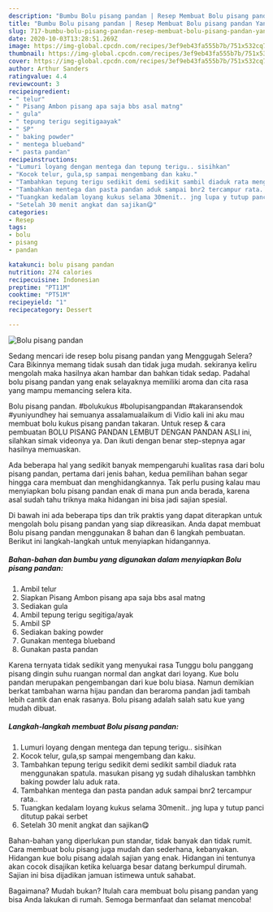 ```yaml
---
description: "Bumbu Bolu pisang pandan | Resep Membuat Bolu pisang pandan Yang Enak Dan Mudah"
title: "Bumbu Bolu pisang pandan | Resep Membuat Bolu pisang pandan Yang Enak Dan Mudah"
slug: 717-bumbu-bolu-pisang-pandan-resep-membuat-bolu-pisang-pandan-yang-enak-dan-mudah
date: 2020-10-03T13:28:51.269Z
image: https://img-global.cpcdn.com/recipes/3ef9eb43fa555b7b/751x532cq70/bolu-pisang-pandan-foto-resep-utama.jpg
thumbnail: https://img-global.cpcdn.com/recipes/3ef9eb43fa555b7b/751x532cq70/bolu-pisang-pandan-foto-resep-utama.jpg
cover: https://img-global.cpcdn.com/recipes/3ef9eb43fa555b7b/751x532cq70/bolu-pisang-pandan-foto-resep-utama.jpg
author: Arthur Sanders
ratingvalue: 4.4
reviewcount: 3
recipeingredient:
- " telur"
- " Pisang Ambon pisang apa saja bbs asal matng"
- " gula"
- " tepung terigu segitigaayak"
- " SP"
- " baking powder"
- " mentega blueband"
- " pasta pandan"
recipeinstructions:
- "Lumuri loyang dengan mentega dan tepung terigu.. sisihkan"
- "Kocok telur, gula,sp sampai mengembang dan kaku."
- "Tambahkan tepung terigu sedikit demi sedikit sambil diaduk rata menggunakan spatula. masukan pisang yg sudah dihaluskan tambhkn baking powder lalu aduk rata."
- "Tambahkan mentega dan pasta pandan aduk sampai bnr2 tercampur rata.."
- "Tuangkan kedalam loyang kukus selama 30menit.. jng lupa y tutup panci ditutup pakai serbet"
- "Setelah 30 menit angkat dan sajikan😋"
categories:
- Resep
tags:
- bolu
- pisang
- pandan

katakunci: bolu pisang pandan 
nutrition: 274 calories
recipecuisine: Indonesian
preptime: "PT11M"
cooktime: "PT51M"
recipeyield: "1"
recipecategory: Dessert

---
```



![Bolu pisang pandan](https://img-global.cpcdn.com/recipes/3ef9eb43fa555b7b/751x532cq70/bolu-pisang-pandan-foto-resep-utama.jpg)

Sedang mencari ide resep bolu pisang pandan yang Menggugah Selera? Cara Bikinnya memang tidak susah dan tidak juga mudah. sekiranya keliru mengolah maka hasilnya akan hambar dan bahkan tidak sedap. Padahal bolu pisang pandan yang enak selayaknya memiliki aroma dan cita rasa yang mampu memancing selera kita.

Bolu pisang pandan. #bolukukus #bolupisangpandan #takaransendok #yuniyundhey hai semuanya assalamualaikum di Vidio kali ini aku mau membuat bolu kukus pisang pandan takaran. Untuk resep &amp; cara pembuatan BOLU PISANG PANDAN LEMBUT DENGAN PANDAN ASLI ini, silahkan simak videonya ya. Dan ikuti dengan benar step-stepnya agar hasilnya memuaskan.

Ada beberapa hal yang sedikit banyak mempengaruhi kualitas rasa dari bolu pisang pandan, pertama dari jenis bahan, kedua pemilihan bahan segar hingga cara membuat dan menghidangkannya. Tak perlu pusing kalau mau menyiapkan bolu pisang pandan enak di mana pun anda berada, karena asal sudah tahu triknya maka hidangan ini bisa jadi sajian spesial.


Di bawah ini ada beberapa tips dan trik praktis yang dapat diterapkan untuk mengolah bolu pisang pandan yang siap dikreasikan. Anda dapat membuat Bolu pisang pandan menggunakan 8 bahan dan 6 langkah pembuatan. Berikut ini langkah-langkah untuk menyiapkan hidangannya.

<!--inarticleads1-->

##### Bahan-bahan dan bumbu yang digunakan dalam menyiapkan Bolu pisang pandan:

1. Ambil  telur
1. Siapkan  Pisang Ambon pisang apa saja bbs asal matng
1. Sediakan  gula
1. Ambil  tepung terigu segitiga/ayak
1. Ambil  SP
1. Sediakan  baking powder
1. Gunakan  mentega blueband
1. Gunakan  pasta pandan


Karena ternyata tidak sedikit yang menyukai rasa Tunggu bolu panggang pisang dingin suhu ruangan normal dan angkat dari loyang. Kue bolu pandan merupakan pengembangan dari kue bolu biasa. Namun demikian berkat tambahan warna hijau pandan dan beraroma pandan jadi tambah lebih cantik dan enak rasanya. Bolu pisang adalah salah satu kue yang mudah dibuat. 

<!--inarticleads2-->

##### Langkah-langkah membuat Bolu pisang pandan:

1. Lumuri loyang dengan mentega dan tepung terigu.. sisihkan
1. Kocok telur, gula,sp sampai mengembang dan kaku.
1. Tambahkan tepung terigu sedikit demi sedikit sambil diaduk rata menggunakan spatula. masukan pisang yg sudah dihaluskan tambhkn baking powder lalu aduk rata.
1. Tambahkan mentega dan pasta pandan aduk sampai bnr2 tercampur rata..
1. Tuangkan kedalam loyang kukus selama 30menit.. jng lupa y tutup panci ditutup pakai serbet
1. Setelah 30 menit angkat dan sajikan😋


Bahan-bahan yang diperlukan pun standar, tidak banyak dan tidak rumit. Cara membuat bolu pisang juga mudah dan sederhana, kebanyakan. Hidangan kue bolu pisang adalah sajian yang enak. Hidangan ini tentunya akan cocok disajikan ketika keluarga besar datang berkumpul dirumah. Sajian ini bisa dijadikan jamuan istimewa untuk sahabat. 

Bagaimana? Mudah bukan? Itulah cara membuat bolu pisang pandan yang bisa Anda lakukan di rumah. Semoga bermanfaat dan selamat mencoba!
